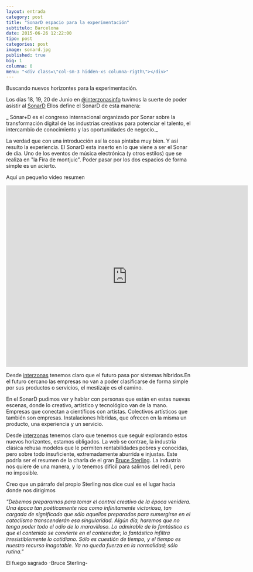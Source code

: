 ```yaml
---
layout: entrada
category: post
title: "SonarD espacio para la experimentación"
subtitulo: Barcelona
date: 2015-06-26 12:22:00
tipo: post
categories: post
image: sonard.jpg
published: true
big: 1
columna: 0
menu: "<div class=\"col-sm-3 hidden-xs columna-rigth\"></div>"
---
```



Buscando nuevos horizontes para la experimentación.

<!--mas-->

Los días 18, 19, 20 de Junio en [@interzonasinfo](https://twitter.com/interzonasinfo) tuvimos la suerte de poder asistir al [SonarD](http://sonarplusd.com/es/) Ellos define el SonarD de esta manera: 

_ Sónar+D  es el congreso internacional organizado por Sonar sobre la transformación digital de las industrias creativas para potenciar el talento, el intercambio de conocimiento y las oportunidades de negocio._

La verdad que con una introducción así la cosa pintaba muy bien. Y así resulto la experiencia. El SonarD esta inserto en lo que viene a ser el Sonar de día. Uno de los eventos de música electrónica (y otros estilos) que se realiza en "la Fira de montjuic". Poder pasar por los dos espacios de forma simple es un acierto.

Aquí un pequeño vídeo resumen

<iframe width="660" height="495" src="https://www.youtube.com/embed/JQCDJqY1jQM" frameborder="0" allowfullscreen></iframe>

Desde [interzonas](http://labs.interzonas.info) tenemos claro que el futuro pasa por sistemas híbridos.En el futuro cercano las empresas no van a poder clasificarse de forma simple por sus productos o servicios, el mestizaje es el camino.

En el SonarD pudimos ver y hablar con personas que están en estas nuevas escenas, donde lo creativo, artístico y tecnológico van de la mano. Empresas que conectan a científicos con artistas. Colectivos artísticos que también son empresas. Instalaciones híbridas, que ofrecen en la misma un producto, una experiencia y un servicio.

Desde [interzonas](http://labs.interzonas.info) tenemos claro que tenemos que seguir explorando estos nuevos horizontes, estamos obligados. La web se contrae, la industria clásica rehusa modelos que le permiten rentabilidades pobres y conocidas, pero sobre todo insuficiente, extremadamente aburrida e injustas. Este podría ser el resumen de la charla de el gran [Bruce Sterling](http://brucesterling.tumblr.com/). La industria nos quiere de una manera, y lo tenemos difícil para salirnos del redil, pero no imposible. 

Creo que un párrafo del propio Sterling nos dice cual es el lugar hacia donde nos dirigimos


_"Debemos prepararnos para tomar el control creativo de la época venidera. Una época tan poéticamente rica como infinitamente victoriosa, tan cargada de significado que sólo aquellos preparados para sumergirse en el cataclismo transcenderán esa singularidad.
Algún día, haremos que no tenga poder todo el odio de lo maravilloso. Lo admirable de lo fantástico es que el contenido se convierte en el contenedor; lo fantástico infiltra irresistiblemente lo cotidiano. Sólo es cuestión de tiempo, y el tiempo es nuestro recurso inagotable. Ya no queda fuerza en la normalidad; sólo rutina."_

El fuego sagrado -Bruce Sterling-












